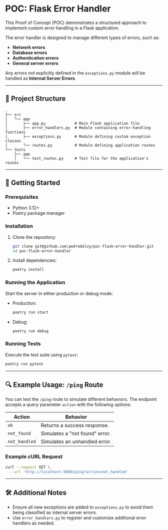 # POC: Flask Error Handler

This Proof of Concept (POC) demonstrates a structured approach to implement custom error handling in a Flask application.

The error handler is designed to manage different types of errors, such as:

- **Network errors**
- **Database errors**
- **Authentication errors**
- **General server errors**

Any errors not explicitly defined in the `exceptions.py` module will be handled as **Internal Server Errors**.

---

## 📁 Project Structure

```plaintext
.
├── src
│   └── app
│       ├── app.py             # Main Flask application file
│       ├── error_handlers.py  # Module containing error-handling functions
│       ├── exceptions.py      # Module defining custom exception classes
│       └── routes.py          # Module defining application routes
└── tests
    ├── app
    │   └── test_routes.py     # Test file for the application's routes
```

---

## 🚀 Getting Started

### Prerequisites

- Python 3.12+
- Poetry package manager

### Installation

1. Clone the repository:
   ```bash
   git clone git@github.com:pedrodalvy/poc-flask-error-handler.git
   cd poc-flask-error-handler
   ```

2. Install dependencies:
   ```bash
   poetry install
   ```

### Running the Application

Start the server in either production or debug mode:

- Production:
  ```bash
  poetry run start
  ```

- Debug:
  ```bash
  poetry run debug
  ```

### Running Tests

Execute the test suite using `pytest`:

```bash
poetry run pytest
```

---

## 🔍 Example Usage: `/ping` Route

You can test the `/ping` route to simulate different behaviors. The endpoint accepts a query parameter `action` with the following options:

| **Action**    | **Behavior**                   |
|---------------|--------------------------------|
| `ok`          | Returns a success response.    |
| `not_found`   | Simulates a "not found" error. |
| `not_handled` | Simulates an unhandled error.  |

### Example cURL Request

```bash
curl --request GET \
  --url 'http://localhost:5000/ping?action=not_handled'
```

---

## 🛠️ Additional Notes

- Ensure all new exceptions are added to `exceptions.py` to avoid them being classified as internal server errors.
- Use `error_handlers.py` to register and customize additional error handlers as needed.
